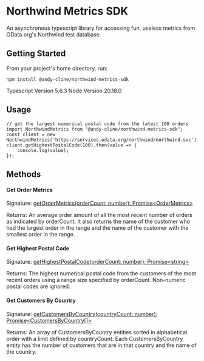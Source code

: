 # Northwind Metrics SDK

An asynchronous typescript library for accessing fun, useless metrics from OData.org's Northwind test database.

## Getting Started

From your project's home directory, run:

`npm install @andy-cline/northwind-metrics-sdk`

Typescript Version 5.6.3
Node Version 20.18.0


## Usage

```
// get the largest numerical postal code from the latest 100 orders
import NorthwindMetrics from "@andy-cline/northwind-metrics-sdk";
const client = new NorthwindMetrics('https://services.odata.org/northwind/northwind.svc');
client.getHighestPostalCode(100).then(value => {
    console.log(value);
});
```

## Methods

#### Get Order Metrics

Signature: <ins>getOrderMetrics(orderCount: number): Promise\<OrderMetrics></ins>

Returns: An average order amount of all the most recent number of orders as indicated by orderCount.
It also returns the name of the customer who had the largest order in the range and the name
of the customer with the smallest order in the range.

#### Get Highest Postal Code

Signature: <ins>getHighestPostalCode(orderCount: number): Promise\<string></ins>

Returns: The highest numerical postal code from the customers of the most recent orders using a range size
specified by orderCount. Non-numeric postal codes are ignored.

#### Get Customers By Country

Signature: <ins>getCustomersByCountry(countryCount: number):
Promise<CustomersByCountry[]></ins>

Returns: An array of CustomersByCountry entities sorted in alphabetical order with a limit
defined by countryCount. Each CustomersByCountry entity has the number of customers that are in
that country and the name of the country.